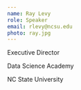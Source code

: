 ```yaml
---
name: Ray Levy
role: Speaker
email: rlevy@ncsu.edu
photo: ray.jpg
---
```

Executive Director 

Data Science Academy

NC State University
